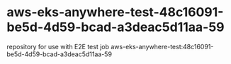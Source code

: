 # aws-eks-anywhere-test-48c16091-be5d-4d59-bcad-a3deac5d11aa-59
repository for use with E2E test job aws-eks-anywhere-test:48c16091-be5d-4d59-bcad-a3deac5d11aa-59
